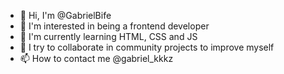 - 👋 Hi, I'm @GabrielBife
- 👀 I'm interested in being a frontend developer
- 🌱 I'm currently learning HTML, CSS and JS
- 💞️ I try to collaborate in community projects to improve myself
- 📫 How to contact me @gabriel_kkkz

<!---
GabrielBife/GabrielBife is a ✨ special ✨ repository because its `README.md` (this file) appears on your GitHub profile.
You can click the Preview link to take a look at your changes.
--->

